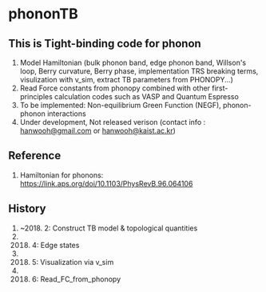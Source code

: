 # phononTB

## This is Tight-binding code for phonon

1. Model Hamiltonian (bulk phonon band, edge phonon band, Willson's loop, Berry curvature, Berry phase, implementation TRS breaking terms, visulization with v_sim, extract TB parameters from PHONOPY...)
1. Read Force constants from phonopy combined with other first-principles calculation codes such as VASP and Quantum Espresso
1. To be implemented: Non-equilibrium Green Function (NEGF), phonon-phonon interactions
1. Under development, Not released verison (contact info : hanwooh@gmail.com or hanwooh@kaist.ac.kr)

## Reference

1. Hamiltonian for phonons: https://link.aps.org/doi/10.1103/PhysRevB.96.064106

## History

1. ~2018. 2: Construct TB model & topological quantities
2. 2018. 4: Edge states
3. 2018. 5: Visualization via v_sim
4. 2018. 6: Read_FC_from_phonopy
